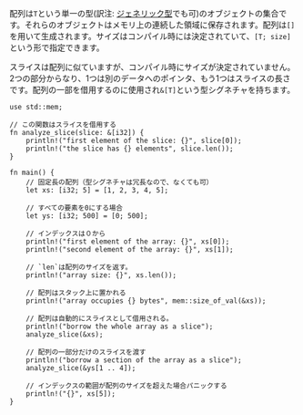 <!--- An array is a collection of objects of the same type `T`, stored in contiguous --->
<!--- memory. Arrays are created using brackets `[]`, and their size, which is known --->
<!--- at compile time, is part of their type signature `[T; size]`. --->
配列は`T`という単一の型(訳注: [ジェネリック型](https://rust-lang-ja.github.io/the-rust-programming-language-ja/1.6/book/generics.html)でも可)のオブジェクトの集合です。それらのオブジェクトはメモリ上の連続した領域に保存されます。配列は`[]`を用いて生成されます。サイズはコンパイル時には決定されていて、`[T; size]`という形で指定できます。

<!--- Slices are similar to arrays, but their size is not known at compile time. --->
<!--- Instead, a slice is a two-word object, the first word is a pointer to the data, --->
<!--- and the second word is the length of the slice. Slices can be used to borrow a --->
<!--- section of an array, and have the type signature `&[T]`. --->
スライスは配列に似ていますが、コンパイル時にサイズが決定されていません。2つの部分からなり、1つは別のデータへのポインタ、もう1つはスライスの長さです。配列の一部を借用するのに使用され`&[T]`という型シグネチャを持ちます。

``` rust,editable
use std::mem;

// この関数はスライスを借用する
fn analyze_slice(slice: &[i32]) {
    println!("first element of the slice: {}", slice[0]);
    println!("the slice has {} elements", slice.len());
}

fn main() {
    // 固定長の配列（型シグネチャは冗長なので、なくても可）
    let xs: [i32; 5] = [1, 2, 3, 4, 5];

    // すべての要素を0にする場合
    let ys: [i32; 500] = [0; 500];

    // インデックスは０から
    println!("first element of the array: {}", xs[0]);
    println!("second element of the array: {}", xs[1]);

    // `len`は配列のサイズを返す。
    println!("array size: {}", xs.len());

    // 配列はスタック上に置かれる
    println!("array occupies {} bytes", mem::size_of_val(&xs));

    // 配列は自動的にスライスとして借用される。
    println!("borrow the whole array as a slice");
    analyze_slice(&xs);

    // 配列の一部分だけのスライスを渡す
    println!("borrow a section of the array as a slice");
    analyze_slice(&ys[1 .. 4]);

    // インデックスの範囲が配列のサイズを超えた場合パニックする
    println!("{}", xs[5]);
}

```
